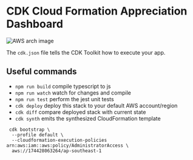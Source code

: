 # CDK Cloud Formation Appreciation Dashboard

![AWS arch image](https://github.com/shah-smit/cdk-cloud-formation-appreciation-dashboard/blob/main/docs/AWS%20Appreciation%20Dashboard.drawio.png)

The `cdk.json` file tells the CDK Toolkit how to execute your app.

## Useful commands

 * `npm run build`   compile typescript to js
 * `npm run watch`   watch for changes and compile
 * `npm run test`    perform the jest unit tests
 * `cdk deploy`      deploy this stack to your default AWS account/region
 * `cdk diff`        compare deployed stack with current state
 * `cdk synth`       emits the synthesized CloudFormation template


```
 cdk bootstrap \
  --profile default \
  --cloudformation-execution-policies arn:aws:iam::aws:policy/AdministratorAccess \
  aws://174428063264/ap-southeast-1
```
